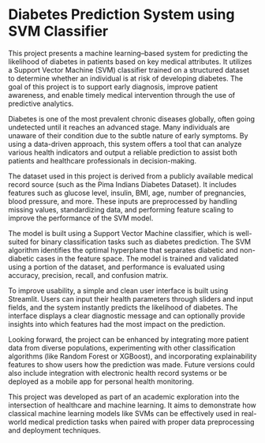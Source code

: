 # Diabetes Prediction System using SVM Classifier

This project presents a machine learning–based system for predicting the likelihood of diabetes in patients based on key medical attributes. It utilizes a Support Vector Machine (SVM) classifier trained on a structured dataset to determine whether an individual is at risk of developing diabetes. The goal of this project is to support early diagnosis, improve patient awareness, and enable timely medical intervention through the use of predictive analytics.

Diabetes is one of the most prevalent chronic diseases globally, often going undetected until it reaches an advanced stage. Many individuals are unaware of their condition due to the subtle nature of early symptoms. By using a data-driven approach, this system offers a tool that can analyze various health indicators and output a reliable prediction to assist both patients and healthcare professionals in decision-making.

The dataset used in this project is derived from a publicly available medical record source (such as the Pima Indians Diabetes Dataset). It includes features such as glucose level, insulin, BMI, age, number of pregnancies, blood pressure, and more. These inputs are preprocessed by handling missing values, standardizing data, and performing feature scaling to improve the performance of the SVM model.

The model is built using a Support Vector Machine classifier, which is well-suited for binary classification tasks such as diabetes prediction. The SVM algorithm identifies the optimal hyperplane that separates diabetic and non-diabetic cases in the feature space. The model is trained and validated using a portion of the dataset, and performance is evaluated using accuracy, precision, recall, and confusion matrix.

To improve usability, a simple and clean user interface is built using Streamlit. Users can input their health parameters through sliders and input fields, and the system instantly predicts the likelihood of diabetes. The interface displays a clear diagnostic message and can optionally provide insights into which features had the most impact on the prediction.

Looking forward, the project can be enhanced by integrating more patient data from diverse populations, experimenting with other classification algorithms (like Random Forest or XGBoost), and incorporating explainability features to show users how the prediction was made. Future versions could also include integration with electronic health record systems or be deployed as a mobile app for personal health monitoring.

This project was developed as part of an academic exploration into the intersection of healthcare and machine learning. It aims to demonstrate how classical machine learning models like SVMs can be effectively used in real-world medical prediction tasks when paired with proper data preprocessing and deployment techniques.

